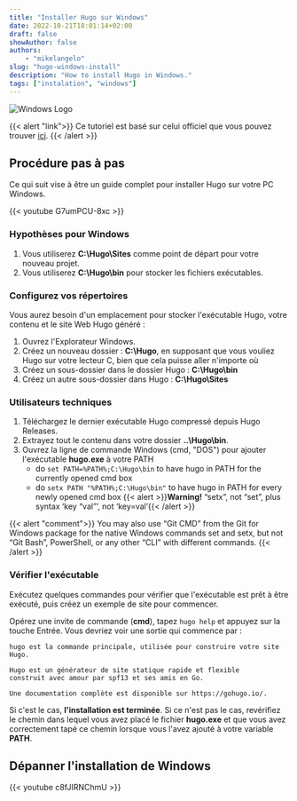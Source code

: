 ```yaml
---
title: "Installer Hugo sur Windows"
date: 2022-10-21T18:01:14+02:00
draft: false
showAuthor: false
authors: 
    - "mikelangelo"
slug: "hugo-windows-install"
description: "How to install Hugo in Windows."
tags: ["instalation", "windows"]
---
```


![Windows Logo](https://storage.googleapis.com/webdesignledger.pub.network/WDL/6f050e39-windows_10_logoblue.svg-copy_windows.jpg)

{{< alert "link">}}
Ce tutoriel est basé sur celui officiel que vous pouvez trouver [ici](https://gohugo.io/getting-started/installing/).
{{< /alert >}}

## Procédure pas à pas

Ce qui suit vise à être un guide complet pour installer Hugo sur votre PC Windows.

{{< youtube G7umPCU-8xc >}}

### Hypothèses pour Windows

1. Vous utiliserez **C:\Hugo\Sites** comme point de départ pour votre nouveau projet.
2. Vous utiliserez **C:\Hugo\bin** pour stocker les fichiers exécutables.

### Configurez vos répertoires

Vous aurez besoin d'un emplacement pour stocker l'exécutable Hugo, votre contenu et le site Web Hugo généré :

1. Ouvrez l'Explorateur Windows.
2. Créez un nouveau dossier : **C:\Hugo**, en supposant que vous vouliez Hugo sur votre lecteur C, bien que cela puisse aller n'importe où
3. Créez un sous-dossier dans le dossier Hugo : **C:\Hugo\bin**
4. Créez un autre sous-dossier dans Hugo : **C:\Hugo\Sites**

### Utilisateurs techniques

1. Téléchargez le dernier exécutable Hugo compressé depuis Hugo Releases.
2. Extrayez tout le contenu dans votre dossier **..\Hugo\bin**.
3. Ouvrez la ligne de commande Windows (cmd, "DOS") pour ajouter l'exécutable **hugo.exe** à votre PATH
    * do `set PATH=%PATH%;C:\Hugo\bin` to have hugo in PATH for the currently opened cmd box
    * do `setx PATH "%PATH%;C:\Hugo\bin"` to have hugo in PATH for every newly opened cmd box 
    {{< alert >}}**Warning!** “setx”, not “set”, plus syntax ‘key “val”’, not ‘key=val’{{< /alert >}}


{{< alert "comment">}}
You may also use “Git CMD” from the Git for Windows package for the native Windows commands set and setx, but not “Git Bash”, PowerShell, or any other “CLI” with different commands.
{{< /alert >}}

### Vérifier l'exécutable

Exécutez quelques commandes pour vérifier que l'exécutable est prêt à être exécuté, puis créez un exemple de site pour commencer.

Opérez une invite de commande (**cmd**), tapez `hugo help` et appuyez sur la touche Entrée. Vous devriez voir une sortie qui commence par :

    hugo est la commande principale, utilisée pour construire votre site Hugo.

    Hugo est un générateur de site statique rapide et flexible
    construit avec amour par spf13 et ses amis en Go.

    Une documentation complète est disponible sur https://gohugo.io/.

Si c'est le cas, **l'installation est terminée**. Si ce n'est pas le cas, revérifiez le chemin dans lequel vous avez placé le fichier **hugo.exe** et que vous avez correctement tapé ce chemin lorsque vous l'avez ajouté à votre variable **PATH**.

## Dépanner l'installation de Windows

{{< youtube c8fJIRNChmU >}}
